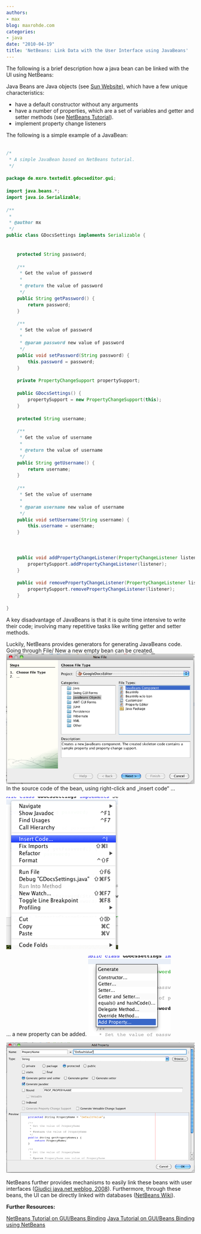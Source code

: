 ```yaml
---
authors:
- max
blog: maxrohde.com
categories:
- java
date: "2010-04-19"
title: 'NetBeans: Link Data with the User Interface using JavaBeans'
---
```


The following is a brief description how a java bean can be linked with the UI using NetBeans:

Java Beans are Java objects (see [Sun Website](http://java.sun.com/javase/technologies/desktop/javabeans/index.jsp)), which have a few unique characteristics:

- have a default constructor without any arguments
- have a number of properties, which are a set of variables and getter and setter methods (see [NetBeans Tutorial](http://wiki.netbeans.org/NetBeansJavaBeansTutorial#What_is_a_JavaBean.2C_and_who_drank_my_coffee.3F)).
- implement property change listeners

The following is a simple example of a JavaBean:

```java

/*
 * A simple JavaBean based on NetBeans tutorial.
 */

package de.mxro.textedit.gdocseditor.gui;

import java.beans.*;
import java.io.Serializable;

/**
 *
 * @author mx
 */
public class GDocsSettings implements Serializable {


    protected String password;

    /**
     * Get the value of password
     *
     * @return the value of password
     */
    public String getPassword() {
        return password;
    }

    /**
     * Set the value of password
     *
     * @param password new value of password
     */
    public void setPassword(String password) {
        this.password = password;
    }

    private PropertyChangeSupport propertySupport;

    public GDocsSettings() {
        propertySupport = new PropertyChangeSupport(this);
    }

    protected String username;

    /**
     * Get the value of username
     *
     * @return the value of username
     */
    public String getUsername() {
        return username;
    }

    /**
     * Set the value of username
     *
     * @param username new value of username
     */
    public void setUsername(String username) {
        this.username = username;
    }



    public void addPropertyChangeListener(PropertyChangeListener listener) {
        propertySupport.addPropertyChangeListener(listener);
    }

    public void removePropertyChangeListener(PropertyChangeListener listener) {
        propertySupport.removePropertyChangeListener(listener);
    }

}
```

A key disadvantage of JavaBeans is that it is quite time intensive to write their code; involving many repetitive tasks like writing getter and setter methods.

Luckily, NetBeans provides generators for generating JavaBeans code. Going through File/ New a new empty bean can be created. ![bildschirmfoto2010-04-20um09-49-54.png](images/bildschirmfoto2010-04-20um09-49-54.png)​ In the source code of the bean, using right-click and „insert code“ ...

![bildschirmfoto2010-04-20um09-51-33.png](images/bildschirmfoto2010-04-20um09-51-33.png)​

... a new property can be added. ![bildschirmfoto2010-04-20um09-53-23.png](images/bildschirmfoto2010-04-20um09-53-23.png)​

![bildschirmfoto2010-04-20um09-54-36.png](images/bildschirmfoto2010-04-20um09-54-36.png)​

NetBeans further provides mechanisms to easily link these beans with user interfaces ([Giudici java.net weblog, 2008](http://weblogs.java.net/blog/fabriziogiudici/archive/2008/01/beansbinding_no.html)). Furthermore, through these beans, the UI can be directly linked with databases ([NetBeans Wiki](http://wiki.netbeans.org/BestPracticesWithJPAAndBeansBinding)).

**Further Resources:**

[NetBeans Tutorial on GUI/Beans Binding](http://netbeans.org/kb/docs/java/gui-binding.html) [Java Tutorial on GUI/Beans Binding using NetBeans](http://java.sun.com/docs/books/tutorial/javabeans/nb/index.html)